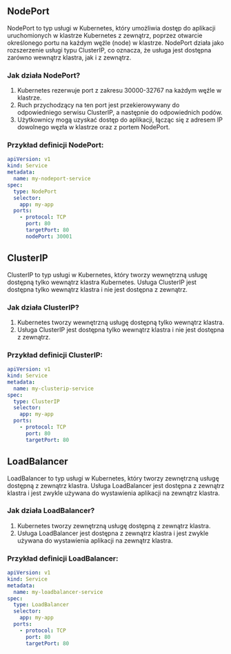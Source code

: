## NodePort

NodePort to typ usługi w Kubernetes, który umożliwia dostęp do aplikacji uruchomionych w klastrze Kubernetes z zewnątrz, poprzez otwarcie określonego portu na każdym węźle (node) w klastrze. NodePort działa jako rozszerzenie usługi typu ClusterIP, co oznacza, że usługa jest dostępna zarówno wewnątrz klastra, jak i z zewnątrz.

### Jak działa NodePort?

1. Kubernetes rezerwuje port z zakresu 30000-32767 na każdym węźle w klastrze.
2. Ruch przychodzący na ten port jest przekierowywany do odpowiedniego serwisu ClusterIP, a następnie do odpowiednich podów.
3. Użytkownicy mogą uzyskać dostęp do aplikacji, łącząc się z adresem IP dowolnego węzła w klastrze oraz z portem NodePort.

### Przykład definicji NodePort:

```yaml
apiVersion: v1
kind: Service
metadata:
  name: my-nodeport-service
spec:
  type: NodePort
  selector:
    app: my-app
  ports:
    - protocol: TCP
      port: 80
      targetPort: 80
      nodePort: 30001
```


## ClusterIP

ClusterIP to typ usługi w Kubernetes, który tworzy wewnętrzną usługę dostępną tylko wewnątrz klastra Kubernetes. Usługa ClusterIP jest dostępna tylko wewnątrz klastra i nie jest dostępna z zewnątrz.

### Jak działa ClusterIP?

1. Kubernetes tworzy wewnętrzną usługę dostępną tylko wewnątrz klastra.
2. Usługa ClusterIP jest dostępna tylko wewnątrz klastra i nie jest dostępna z zewnątrz.

### Przykład definicji ClusterIP:

```yaml
apiVersion: v1
kind: Service
metadata:
  name: my-clusterip-service
spec:
  type: ClusterIP
  selector:
    app: my-app
  ports:
    - protocol: TCP
      port: 80
      targetPort: 80
```


## LoadBalancer

LoadBalancer to typ usługi w Kubernetes, który tworzy zewnętrzną usługę dostępną z zewnątrz klastra. Usługa LoadBalancer jest dostępna z zewnątrz klastra i jest zwykle używana do wystawienia aplikacji na zewnątrz klastra.

### Jak działa LoadBalancer?

1. Kubernetes tworzy zewnętrzną usługę dostępną z zewnątrz klastra.
2. Usługa LoadBalancer jest dostępna z zewnątrz klastra i jest zwykle używana do wystawienia aplikacji na zewnątrz klastra.

### Przykład definicji LoadBalancer:

```yaml
apiVersion: v1
kind: Service
metadata:
  name: my-loadbalancer-service
spec:
  type: LoadBalancer
  selector:
    app: my-app
  ports:
    - protocol: TCP
      port: 80
      targetPort: 80
```










